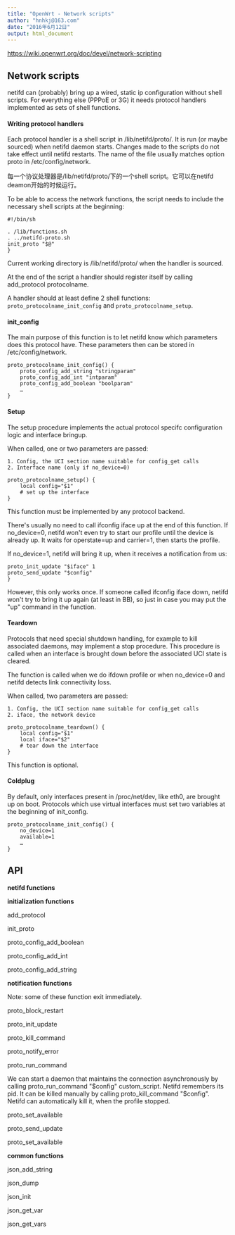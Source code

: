 ```yaml
---
title: "OpenWrt - Network scripts"
author: "hnhkj@163.com"
date: "2016年6月12日"
output: html_document
---
```


<https://wiki.openwrt.org/doc/devel/network-scripting>

## Network scripts

netifd can (probably) bring up a wired, static ip configuration without shell scripts. For everything else (PPPoE or 3G) it needs protocol handlers implemented as sets of shell functions.

#### Writing protocol handlers

Each protocol handler is a shell script in /lib/netifd/proto/. It is run (or maybe sourced) when netifd daemon starts. Changes made to the scripts do not take effect until netifd restarts. The name of the file usually matches option proto in /etc/config/network.

每一个协议处理器是/lib/netifd/proto/下的一个shell script。它可以在netifd deamon开始的时候运行。

To be able to access the network functions, the script needs to include the necessary shell scripts at the beginning:

```
#!/bin/sh

. /lib/functions.sh
. ../netifd-proto.sh
init_proto "$@"
}
```

Current working directory is /lib/netifd/proto/ when the handler is sourced.

At the end of the script a handler should register itself by calling add_protocol protocolname.

A handler should at least define 2 shell functions: `proto_protocolname_init_config` and `proto_protocolname_setup`.

#### init_config

The main purpose of this function is to let netifd know which parameters does this protocol have. These parameters then can be stored in /etc/config/network.

```
proto_protocolname_init_config() {
    proto_config_add_string "stringparam"
    proto_config_add_int "intparam"
    proto_config_add_boolean "boolparam"
    …
}
```

#### Setup

The setup procedure implements the actual protocol specifc configuration logic and interface bringup.

When called, one or two parameters are passed:

    1. Config, the UCI section name suitable for config_get calls
    2. Interface name (only if no_device=0)

```
proto_protocolname_setup() {
    local config="$1"
    # set up the interface
}
```

This function must be implemented by any protocol backend.

There's usually no need to call ifconfig iface up at the end of this function. If no_device=0, netifd won't even try to start our profile until the device is already up. It waits for operstate=up and carrier=1, then starts the profile.

If no_device=1, netifd will bring it up, when it receives a notification from us:

```
proto_init_update "$iface" 1
proto_send_update "$config"
}
```

However, this only works once. If someone called ifconfig iface down, netifd won't try to bring it up again (at least in BB), so just in case you may put the "up" command in the function.

#### Teardown

Protocols that need special shutdown handling, for example to kill associated daemons, may implement a stop procedure. This procedure is called when an interface is brought down before the associated UCI state is cleared.

The function is called when we do ifdown profile or when no_device=0 and netifd detects link connectivity loss.

When called, two parameters are passed:

    1. Config, the UCI section name suitable for config_get calls
    2. iface, the network device

```
proto_protocolname_teardown() {
    local config="$1"
    local iface="$2"
    # tear down the interface
}
```

This function is optional.

#### Coldplug

By default, only interfaces present in /proc/net/dev, like eth0, are brought up on boot. Protocols which use virtual interfaces must set two variables at the beginning of init_config.

```
proto_protocolname_init_config() {
    no_device=1
    available=1
    …
}
```

## API

**netifd functions**

**initialization functions**

add_protocol

init_proto

proto_config_add_boolean

proto_config_add_int

proto_config_add_string

**notification functions**

Note: some of these function exit immediately.

proto_block_restart

proto_init_update

proto_kill_command

proto_notify_error

proto_run_command

We can start a daemon that maintains the connection asynchronously by calling proto_run_command "$config" custom_script. Netifd remembers its pid. It can be killed manually by calling proto_kill_command "$config". Netifd can automatically kill it, when the profile stopped.

proto_set_available

proto_send_update

proto_set_available

**common functions**

json_add_string

json_dump

json_init

json_get_var

json_get_vars